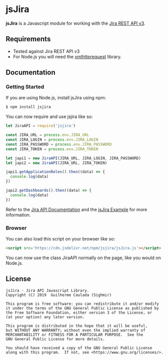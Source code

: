 # jsJira #

**jsJira** is a Javascript module for working with the [Jira REST API v3](https://developer.atlassian.com/cloud/jira/platform/rest/v3/).

## Requirements
* Tested against Jira REST API v3
* For Node.js you will need the [xmlhttprequest](https://www.npmjs.com/package/xmlhttprequest) library.

## Documentation ##
### Getting Started

If you are using Node.js, install jsJira using npm:

```bash
$ npm install jsjira
```

You can now require and use jsjira like so:

```js
let JiraAPI = require('jsjira')

const JIRA_URL = process.env.JIRA_URL
const JIRA_LOGIN = process.env.JIRA_LOGIN
const JIRA_PASSWORD = process.env.JIRA_PASSWORD
const JIRA_TOKEN = process.env.JIRA_TOKEN

let japi1 = new JiraAPI(JIRA_URL, JIRA_LOGIN, JIRA_PASSWORD)
let japi2 = new JiraAPI(JIRA_URL, JIRA_TOKEN)

japi1.getApplicationRoles().then((data) => {
  console.log(data)
})

japi2.getDashboards().then((data) => {
  console.log(data)
})
```

Refer to the [Jira API Documentation](https://developer.atlassian.com/cloud/jira/platform/rest/v3/) and the [jsJira Example](https://github.com/Sighmir/jsJira/tree/master/example) for more information.  

### Browser

You can also load this script on your browser like so:

```html
<script src='https://cdn.jsdelivr.net/npm/jsjira/jsJira.js'></script>
```

You can now use the class JiraAPI normally on the page, like you would on Node.js.

## License ##
```
jsJira - Jira API Javascript Library.
Copyright (C) 2019  Guilherme Caulada (Sighmir)

This program is free software: you can redistribute it and/or modify
it under the terms of the GNU General Public License as published by
the Free Software Foundation, either version 3 of the License, or
(at your option) any later version.

This program is distributed in the hope that it will be useful,
but WITHOUT ANY WARRANTY; without even the implied warranty of
MERCHANTABILITY or FITNESS FOR A PARTICULAR PURPOSE.  See the
GNU General Public License for more details.

You should have received a copy of the GNU General Public License
along with this program.  If not, see <https://www.gnu.org/licenses/>.
```
